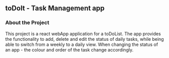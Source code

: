 ## toDoIt - Task Management app
### About the Project 
This project is a react webApp application for a toDoList. The app provides the functionality to add, delete and edit the status of daily tasks, while being able to switch from a weekly to a daily view. When changing the status of an app - the colour and order of the task change accordingly. 
